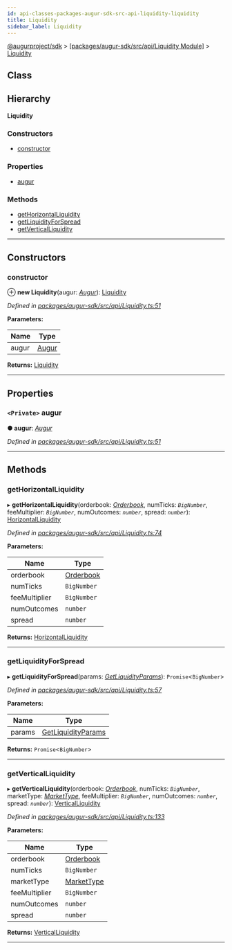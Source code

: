 ```yaml
---
id: api-classes-packages-augur-sdk-src-api-liquidity-liquidity
title: Liquidity
sidebar_label: Liquidity
---
```


[@augurproject/sdk](api-readme.md) > [[packages/augur-sdk/src/api/Liquidity Module]](api-modules-packages-augur-sdk-src-api-liquidity-module.md) > [Liquidity](api-classes-packages-augur-sdk-src-api-liquidity-liquidity.md)

## Class

## Hierarchy

**Liquidity**

### Constructors

* [constructor](api-classes-packages-augur-sdk-src-api-liquidity-liquidity.md#constructor)

### Properties

* [augur](api-classes-packages-augur-sdk-src-api-liquidity-liquidity.md#augur)

### Methods

* [getHorizontalLiquidity](api-classes-packages-augur-sdk-src-api-liquidity-liquidity.md#gethorizontalliquidity)
* [getLiquidityForSpread](api-classes-packages-augur-sdk-src-api-liquidity-liquidity.md#getliquidityforspread)
* [getVerticalLiquidity](api-classes-packages-augur-sdk-src-api-liquidity-liquidity.md#getverticalliquidity)

---

## Constructors

<a id="constructor"></a>

###  constructor

⊕ **new Liquidity**(augur: *[Augur](api-classes-packages-augur-sdk-src-augur-augur.md)*): [Liquidity](api-classes-packages-augur-sdk-src-api-liquidity-liquidity.md)

*Defined in [packages/augur-sdk/src/api/Liquidity.ts:51](https://github.com/AugurProject/augur/blob/a689f5d0f9/packages/augur-sdk/src/api/Liquidity.ts#L51)*

**Parameters:**

| Name | Type |
| ------ | ------ |
| augur | [Augur](api-classes-packages-augur-sdk-src-augur-augur.md) |

**Returns:** [Liquidity](api-classes-packages-augur-sdk-src-api-liquidity-liquidity.md)

___

## Properties

<a id="augur"></a>

### `<Private>` augur

**● augur**: *[Augur](api-classes-packages-augur-sdk-src-augur-augur.md)*

*Defined in [packages/augur-sdk/src/api/Liquidity.ts:51](https://github.com/AugurProject/augur/blob/a689f5d0f9/packages/augur-sdk/src/api/Liquidity.ts#L51)*

___

## Methods

<a id="gethorizontalliquidity"></a>

###  getHorizontalLiquidity

▸ **getHorizontalLiquidity**(orderbook: *[Orderbook](api-interfaces-packages-augur-sdk-src-api-liquidity-orderbook.md)*, numTicks: *`BigNumber`*, feeMultiplier: *`BigNumber`*, numOutcomes: *`number`*, spread: *`number`*): [HorizontalLiquidity](api-interfaces-packages-augur-sdk-src-api-liquidity-horizontalliquidity.md)

*Defined in [packages/augur-sdk/src/api/Liquidity.ts:74](https://github.com/AugurProject/augur/blob/a689f5d0f9/packages/augur-sdk/src/api/Liquidity.ts#L74)*

**Parameters:**

| Name | Type |
| ------ | ------ |
| orderbook | [Orderbook](api-interfaces-packages-augur-sdk-src-api-liquidity-orderbook.md) |
| numTicks | `BigNumber` |
| feeMultiplier | `BigNumber` |
| numOutcomes | `number` |
| spread | `number` |

**Returns:** [HorizontalLiquidity](api-interfaces-packages-augur-sdk-src-api-liquidity-horizontalliquidity.md)

___
<a id="getliquidityforspread"></a>

###  getLiquidityForSpread

▸ **getLiquidityForSpread**(params: *[GetLiquidityParams](api-interfaces-packages-augur-sdk-src-api-liquidity-getliquidityparams.md)*): `Promise`<`BigNumber`>

*Defined in [packages/augur-sdk/src/api/Liquidity.ts:57](https://github.com/AugurProject/augur/blob/a689f5d0f9/packages/augur-sdk/src/api/Liquidity.ts#L57)*

**Parameters:**

| Name | Type |
| ------ | ------ |
| params | [GetLiquidityParams](api-interfaces-packages-augur-sdk-src-api-liquidity-getliquidityparams.md) |

**Returns:** `Promise`<`BigNumber`>

___
<a id="getverticalliquidity"></a>

###  getVerticalLiquidity

▸ **getVerticalLiquidity**(orderbook: *[Orderbook](api-interfaces-packages-augur-sdk-src-api-liquidity-orderbook.md)*, numTicks: *`BigNumber`*, marketType: *[MarketType](api-enums-packages-augur-sdk-src-state-logs-types-markettype.md)*, feeMultiplier: *`BigNumber`*, numOutcomes: *`number`*, spread: *`number`*): [VerticalLiquidity](api-interfaces-packages-augur-sdk-src-api-liquidity-verticalliquidity.md)

*Defined in [packages/augur-sdk/src/api/Liquidity.ts:133](https://github.com/AugurProject/augur/blob/a689f5d0f9/packages/augur-sdk/src/api/Liquidity.ts#L133)*

**Parameters:**

| Name | Type |
| ------ | ------ |
| orderbook | [Orderbook](api-interfaces-packages-augur-sdk-src-api-liquidity-orderbook.md) |
| numTicks | `BigNumber` |
| marketType | [MarketType](api-enums-packages-augur-sdk-src-state-logs-types-markettype.md) |
| feeMultiplier | `BigNumber` |
| numOutcomes | `number` |
| spread | `number` |

**Returns:** [VerticalLiquidity](api-interfaces-packages-augur-sdk-src-api-liquidity-verticalliquidity.md)

___

